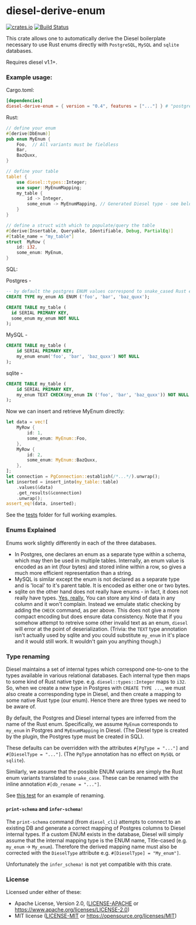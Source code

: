 # diesel-derive-enum
[![crates.io](https://img.shields.io/crates/v/diesel-derive-enum.svg)](https://crates.io/crates/diesel-derive-enum)
[![Build Status](https://travis-ci.org/adwhit/diesel-derive-enum.svg?branch=master)](https://travis-ci.org/adwhit/diesel-derive-enum)

This crate allows one to automatically derive the Diesel boilerplate necessary
to use Rust enums directly with `PostgreSQL`, `MySQL` and `sqlite` databases.

Requires diesel v1.1+.

### Example usage:

Cargo.toml:
```toml
[dependencies]
diesel-derive-enum = { version = "0.4", features = ["..."] } # "postgres", "mysql" or "sqlite"
```

Rust:
```rust
// define your enum
#[derive(DbEnum)]
pub enum MyEnum {
    Foo,  // All variants must be fieldless
    Bar,
    BazQuxx,
}

// define your table
table! {
    use diesel::types::Integer;
    use super::MyEnumMapping;
    my_table {
        id -> Integer,
        some_enum -> MyEnumMapping, // Generated Diesel type - see below for explanation
    }
}

// define a struct with which to populate/query the table
#[derive(Insertable, Queryable, Identifiable, Debug, PartialEq)]
#[table_name = "my_table"]
struct  MyRow {
    id: i32,
    some_enum: MyEnum,
}
```

SQL:

Postgres -
```sql
-- by default the postgres ENUM values correspond to snake_cased Rust enum variant names
CREATE TYPE my_enum AS ENUM ('foo', 'bar', 'baz_quxx');

CREATE TABLE my_table (
  id SERIAL PRIMARY KEY,
  some_enum my_enum NOT NULL
);
```
MySQL -
```sql
CREATE TABLE my_table (
    id SERIAL PRIMARY KEY,
    my_enum enum('foo', 'bar', 'baz_quxx') NOT NULL
);
```
sqlite -
```sql
CREATE TABLE my_table (
    id SERIAL PRIMARY KEY,
    my_enum TEXT CHECK(my_enum IN ('foo', 'bar', 'baz_quxx')) NOT NULL
);
```

Now we can insert and retrieve MyEnum directly:

```rust
let data = vec![
    MyRow {
        id: 1,
        some_enum: MyEnum::Foo,
    },
    MyRow {
        id: 2,
        some_enum: MyEnum::BazQuxx,
    },
];
let connection = PgConnection::establish(/*...*/).unwrap();
let inserted = insert_into(my_table::table)
    .values(&data)
    .get_results(&connection)
    .unwrap();
assert_eq!(data, inserted);
```

See the [tests](tests/) folder for full working examples.

### Enums Explained

Enums work slightly differently in each of the three databases.
* In Postgres, one declares an enum as a separate type within a schema, which may then be used in multiple tables. Internally, an enum value is encoded as an int (four bytes) and stored inline within a row, so gives a much more efficient representation than a string.
* MySQL is similar except the enum is not declared as a separate type and is 'local' to it's parent table. It is encoded as either one or two bytes.
* sqlite on the other hand does not really have enums - in fact, it does not really have types. [Yes, really.](https://dba.stackexchange.com/questions/106364/text-string-stored-in-sqlite-integer-column) You can store any kind of data in any column and it won't complain. Instead we emulate static checking by adding the `CHECK` command, as per above. This does not give a more compact encoding but does ensure data consistency. Note that if you somehow attempt to retreive some other invalid text as an enum, `diesel` will error at the point of deserialization. (Trivia: the `TEXT` type annotation isn't actually used by sqlite and you could substitute `my_enum` in it's place and it would still work. It wouldn't gain you anything though.)

### Type renaming

Diesel maintains a set of internal types which correspond one-to-one to the types available in various relational databases. Each internal type then maps to some kind of Rust native type. e.g. `diesel::types::Integer` maps to `i32`. So, when we create a new type in Postgres with `CREATE TYPE ...`, we must also create a corresponding type in Diesel, and then create a mapping to some native Rust type (our enum). Hence there are three types we need to be aware of.

By default, the Postgres and Diesel internal types are inferred from the name of the Rust enum. Specifically, we assume `MyEnum` corresponds to `my_enum` in Postgres and `MyEnumMapping` in Diesel. (The Diesel type is created by the plugin, the Postgres type must be created in SQL).

These defaults can be overridden with the attributes `#[PgType = "..."]` and `#[DieselType = "..."]`. (The `PgType` annotation has no effect on `MySQL` or `sqlite`).

Similarly, we assume that the possible ENUM variants are simply the Rust enum variants translated to `snake_case`. These can be renamed with the inline annotation `#[db_rename = "..."]`.

See [this test](tests/src/rename.rs) for an example of renaming.

#### `print-schema` and `infer-schema!`

The `print-schema` command (from `diesel_cli`) attempts to connect to an existing DB and generate a correct mapping of Postgres columns to Diesel internal types. If a custom ENUM exists in the database, Diesel will simply assume that the internal mapping type is the ENUM name, Title-cased (e.g. `my_enum` -> `My_enum`). Therefore the derived mapping name must also be corrected with the `DieselType` attribute e.g. `#[DieselType] = "My_enum"]`.

Unfortunately the `infer_schema!` is not yet compatible with this crate.

### License

Licensed under either of these:

 * Apache License, Version 2.0, ([LICENSE-APACHE](LICENSE-APACHE) or
   https://www.apache.org/licenses/LICENSE-2.0)
 * MIT license ([LICENSE-MIT](LICENSE-MIT) or
   https://opensource.org/licenses/MIT)
